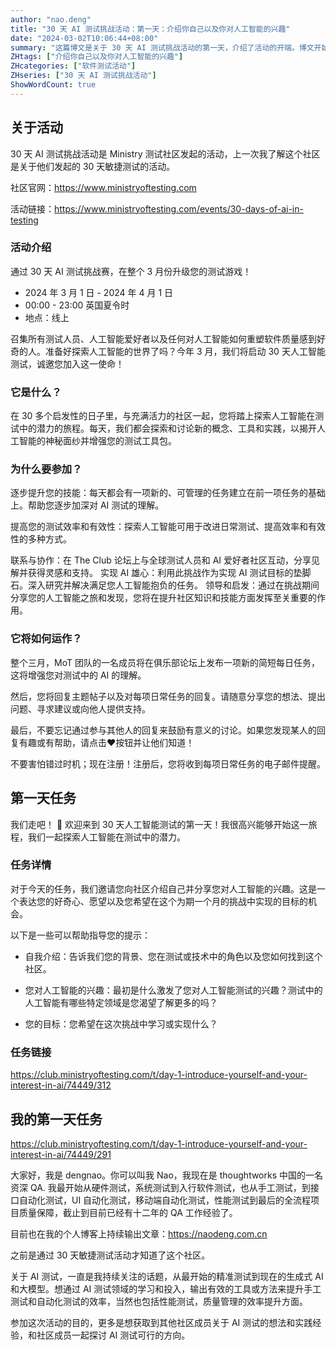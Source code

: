 ```yaml
---
author: "nao.deng"
title: "30 天 AI 测试挑战活动：第一天：介绍你自己以及你对人工智能的兴趣"
date: "2024-03-02T10:06:44+08:00"
summary: "这篇博文是关于 30 天 AI 测试挑战活动的第一天，介绍了活动的开端。博文开始于挑战的第一天，探讨了参与者自我介绍和对人工智能的兴趣。文章或许包括了作者的背景、工作经验以及对 AI 测试的期望。这个系列挑战活动有望为读者提供一个深入了解 AI 测试并不断学习的机会，也可能包含了一些鼓励和动力，鼓励读者积极参与整个挑战。"
ZHtags: ["介绍你自己以及你对人工智能的兴趣"]
ZHcategories: ["软件测试活动"]
ZHseries: ["30 天 AI 测试挑战活动"]
ShowWordCount: true
---
```



## 关于活动

30 天 AI 测试挑战活动是 Ministry 测试社区发起的活动，上一次我了解这个社区是关于他们发起的 30 天敏捷测试的活动。

社区官网：<https://www.ministryoftesting.com>

活动链接：<https://www.ministryoftesting.com/events/30-days-of-ai-in-testing>

### 活动介绍

通过 30 天 AI 测试挑战赛，在整个 3 月份升级您的测试游戏！

- 2024 年 3 月 1 日 - 2024 年 4 月 1 日
- 00:00 - 23:00 英国夏令时
- 地点：线上

召集所有测试人员、人工智能爱好者以及任何对人工智能如何重塑软件质量感到好奇的人。准备好探索人工智能的世界了吗？今年 3 月，我们将启动 30 天人工智能测试，诚邀您加入这一使命！

### 它是什么？

在 30 多个启发性的日子里，与充满活力的社区一起，您将踏上探索人工智能在测试中的潜力的旅程。每天，我们都会探索和讨论新的概念、工具和实践，以揭开人工智能的神秘面纱并增强您的测试工具包。

### 为什么要参加？

逐步提升您的技能：每天都会有一项新的、可管理的任务建立在前一项任务的基础上。帮助您逐步加深对 AI 测试的理解。

提高您的测试效率和有效性：探索人工智能可用于改进日常测试、提高效率和有效性的多种方式。

联系与协作：在 The Club 论坛上与全球测试人员和 AI 爱好者社区互动，分享见解并获得灵感和支持。
实现 AI 雄心：利用此挑战作为实现 AI 测试目标的垫脚石。深入研究并解决满足您人工智能抱负的任务。
领导和启发：通过在挑战期间分享您的人工智能之旅和发现，您将在提升社区知识和技能方面发挥至关重要的作用。

### 它将如何运作？

整个三月，MoT 团队的一名成员将在俱乐部论坛上发布一项新的简短每日任务，这将增强您对测试中的 AI 的理解。

然后，您将回复主题帖子以及对每项日常任务的回复。请随意分享您的想法、提出问题、寻求建议或向他人提供支持。

最后，不要忘记通过参与其他人的回复来鼓励有意义的讨论。如果您发现某人的回复有趣或有帮助，请点击❤️按钮并让他们知道！

不要害怕错过时机；现在注册！注册后，您将收到每项日常任务的电子邮件提醒。

## 第一天任务

我们走吧！ 🚀 欢迎来到 30 天人工智能测试的第一天！我很高兴能够开始这一旅程，我们一起探索人工智能在测试中的潜力。

### 任务详情

对于今天的任务，我们邀请您向社区介绍自己并分享您对人工智能的兴趣。这是一个表达您的好奇心、愿望以及您希望在这个为期一个月的挑战中实现的目标的机会。

以下是一些可以帮助指导您的提示：

- 自我介绍：告诉我们您的背景、您在测试或技术中的角色以及您如何找到这个社区。

- 您对人工智能的兴趣：最初是什么激发了您对人工智能测试的兴趣？测试中的人工智能有哪些特定领域是您渴望了解更多的吗？

- 您的目标：您希望在这次挑战中学习或实现什么？

### 任务链接

<https://club.ministryoftesting.com/t/day-1-introduce-yourself-and-your-interest-in-ai/74449/312>

## 我的第一天任务

<https://club.ministryoftesting.com/t/day-1-introduce-yourself-and-your-interest-in-ai/74449/291>

大家好，我是 dengnao。你可以叫我 Nao，我现在是 thoughtworks 中国的一名资深 QA.
我最开始从硬件测试，系统测试到入行软件测试，也从手工测试，到接口自动化测试，UI 自动化测试，移动端自动化测试，性能测试到最后的全流程项目质量保障，截止到目前已经有十二年的 QA 工作经验了。

目前也在我的个人博客上持续输出文章：<https://naodeng.com.cn>

之前是通过 30 天敏捷测试活动才知道了这个社区。

关于 AI 测试，一直是我持续关注的话题，从最开始的精准测试到现在的生成式 AI 和大模型。想通过 AI 测试领域的学习和投入，输出有效的工具或方法来提升手工测试和自动化测试的效率，当然也包括性能测试，质量管理的效率提升方面。

参加这次活动的目的，更多是想获取到其他社区成员关于 AI 测试的想法和实践经验，和社区成员一起探讨 AI 测试可行的方向。
